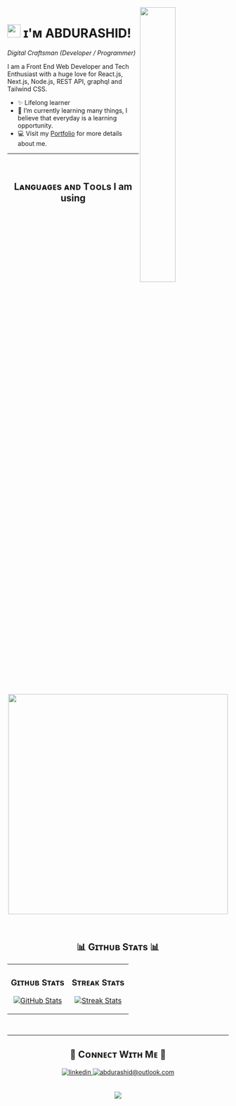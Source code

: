 
<!--Night Owl image-->
<div>
  <img align="right" width="40%" src="https://owlbertsio-resized.s3.amazonaws.com/Popper.psd.full.png">
</div>

<!--Header Name-->
# <img src="https://emojis.slackmojis.com/emojis/images/1531849430/4246/blob-sunglasses.gif?1531849430" width="30"/> ɪ'ᴍ ABDURASHID! 
*Digital Craftsman (Developer / Programmer)*
<br /> 

<!--Start Intro-->               
<p align="left">I am a Front End Web Developer and Tech Enthusiast with a huge love for React.js, Next.js, Node.js, REST API, graphql and Tailwind CSS. </p>

- ✨ Lifelong learner
- 🌱 I’m currently learning many things, I believe that everyday is a learning opportunity.
- 💻 Visit my [Portfolio](https://abdurashid.tech) for more details about me.
<!--End Intro-->

---
<br />

<!--Languages and Tools Section-->       
<h2 align="center">Lᴀɴɢᴜᴀɢᴇs ᴀɴᴅ Tᴏᴏʟs I am using</h2> 
<p align="center">
<img width="500px"  src="https://skillicons.dev/icons?i=html,css,tailwind,bootstrap,materialui,js,ts,react,redux,apollo,nextjs,nodejs,express,md,mongo,firebase,bash,git,vscode,postman&perline=10"  />
</p>
<br />


<!--Github stats Table--> 
<h2 align="center">📊 Gɪᴛʜᴜʙ Sᴛᴀᴛs 📊</h2>

<table width="100%">
  <tr>
    <td width="50%">
      <h3 align="center"><strong>Gɪᴛʜᴜʙ Sᴛᴀᴛs</strong></h3>
      <p align="center">
        <a href="https://github.com/abdurshd">
          <img align="center" src="https://github-readme-stats.vercel.app/api?username=abdurshd&count_private=true&show_icons=true&theme=nightowl" alt="GitHub Stats" />
        </a>
      </p>
    </td>
    <td width="50%">
      <h3 align="center"><strong>Sᴛʀᴇᴀᴋ Sᴛᴀᴛs</strong></h3>
      <p align="center">
        <a href="https://github.com/abdurshd">
          <img align="center" src="https://streak-stats.demolab.com?user=abdurshd&theme=nightowl" alt="Streak Stats" />
        </a>
      </p>
    </td>
  </tr>
</table>
<br />

---

<!--Contact Section--> 

<h2 align="center">🤝 Cᴏɴɴᴇᴄᴛ Wɪᴛʜ Mᴇ 🤝 </h2>
<div align="center">
 <a href="https://www.linkedin.com/in/abdurshd/" target="_blank">
<img src=https://img.shields.io/badge/linkedin-%231E77B5.svg?&style=for-the-badge&logo=linkedin&logoColor=white alt=linkedin style="margin-bottom: 5px;" />
</a>
  
<a href="mailto:abdurashid@outlook.com" target="_blank">
<img src="https://img.shields.io/badge/Gmail-D14836?style=for-the-badge&logo=gmail&logoColor=white" alt=abdurashid@outlook.com mail style="margin-bottom: 5px;" />
</a>

</div>
<br/>


<!--Footer--> 
<p align="center">
  <img src="https://capsule-render.vercel.app/api?type=waving&color=gradient&height=65&section=footer"/>
</p>
